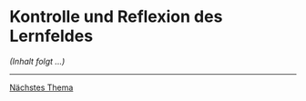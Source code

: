 # Kontrolle und Reflexion des Lernfeldes

*(Inhalt folgt ...)*


---

[Nächstes Thema](../../lernfeld-3/)